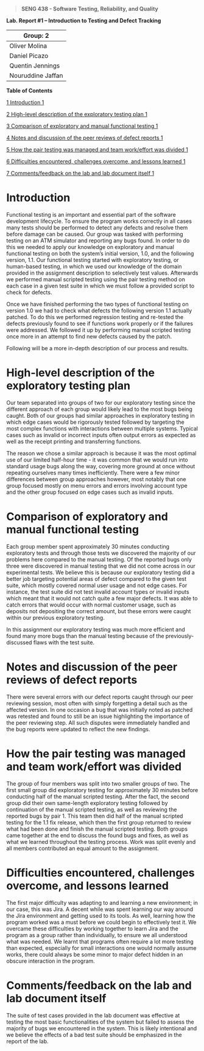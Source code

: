 >   **SENG 438 - Software Testing, Reliability, and Quality**

**Lab. Report \#1 – Introduction to Testing and Defect Tracking**

| Group: 2      |
|-----------------|
| Oliver Molina                |   
| Daniel Picazo              |   
| Quentin Jennings              |   
| Nouruddine Jaffan              |   


**Table of Contents**



[1 Introduction	1](#introduction)

[2 High-level description of the exploratory testing plan	1](#high-level-description-of-the-exploratory-testing-plan)

[3 Comparison of exploratory and manual functional testing	1](#comparison-of-exploratory-and-manual-functional-testing)

[4 Notes and discussion of the peer reviews of defect reports	1](#notes-and-discussion-of-the-peer-reviews-of-defect-reports)

[5 How the pair testing was managed and team work/effort was
divided	1](#how-the-pair-testing-was-managed-and-team-workeffort-was-divided)

[6 Difficulties encountered, challenges overcome, and lessons
learned	1](#difficulties-encountered-challenges-overcome-and-lessons-learned)

[7 Comments/feedback on the lab and lab document itself	1](#commentsfeedback-on-the-lab-and-lab-document-itself)

# Introduction

Functional testing is an important and essential part of the software development lifecycle. To ensure the program works correctly in all cases many tests should be performed to detect any defects and resolve them before damage can be caused. Our group was tasked with performing testing on an ATM simulator and reporting any bugs found. In order to do this we needed to apply our knowledge on exploratory and manual functional testing on both the system’s initial version, 1.0, and the following version, 1.1. Our functional testing started with exploratory testing, or human-based testing, in which we used our knowledge of the domain provided in the assignment description to selectively test values. Afterwards we performed manual scripted testing using the pair testing method on each case in a given test suite in which we must follow a provided script to check for defects.

Once we have finished performing the two types of functional testing on version 1.0 we had to check what defects the following version 1.1 actually patched. To do this we performed regression testing and re-tested the defects previously found to see if functions work properly or if the failures were addressed. We followed it up by performing manual scripted testing once more in an attempt to find new defects caused by the patch.

Following will be a more in-depth description of our process and results.


# High-level description of the exploratory testing plan

Our team separated into groups of two for our exploratory testing since the different approach of each group would likely lead to the most bugs being caught. Both of our groups had similar approaches in exploratory testing in which edge cases would be rigorously tested followed by targeting the most complex functions with interactions between multiple systems. Typical cases such as invalid or incorrect inputs often output errors as expected as well as the receipt printing and transferring functions.

The reason we chose a similar approach is because it was the most optimal use of our limited half-hour time - it was common that we would run into standard usage bugs along the way, covering more ground at once without repeating ourselves many times inefficiently. There were a few minor differences between group approaches however, most notably that one group focused mostly on menu errors and errors involving account type and the other group focused on edge cases such as invalid inputs.


# Comparison of exploratory and manual functional testing

Each group member spent approximately 30 minutes conducting exploratory tests and through those tests we discovered the majority of our problems here compared to the manual testing. Of the reported bugs only three were discovered in manual testing that we did not come across in our experimental tests. We believe this is because our exploratory testing did a better job targeting potential areas of defect compared to the given test suite, which mostly covered normal user usage and not edge cases. For instance, the test suite did not test invalid account types or invalid inputs which meant that it would not catch quite a few major defects. It was able to catch errors that would occur with normal customer usage, such as deposits not depositing the correct amount, but these errors were caught within our previous exploratory testing.

In this assignment our exploratory testing was much more efficient and found many more bugs than the manual testing because of the previously-discussed flaws with the test suite.

# Notes and discussion of the peer reviews of defect reports

There were several errors with our defect reports caught through our peer reviewing session, most often with simply forgetting a detail such as the affected version. In one occasion a bug that was initially noted as patched was retested and found to still be an issue highlighting the importance of the peer reviewing step. All such disputes were immediately handled and the bug reports were updated to reflect the new findings.

# How the pair testing was managed and team work/effort was divided 

The group of four members was split into two smaller groups of two. The first small group did exploratory testing for approximately 30 minutes before conducting half of the manual scripted testing. After the fact, the second group did their own same-length exploratory testing followed by continuation of the manual scripted testing, as well as reviewing the reported bugs by pair 1. This team then did half of the manual scripted testing for the 1.1 fix release, which then the first group returned to review what had been done and finish the manual scripted testing. Both groups came together at the end to discuss the found bugs and fixes, as well as what we learned throughout the testing process. Work was split evenly and all members contributed an equal amount to the assignment.

# Difficulties encountered, challenges overcome, and lessons learned

The first major difficulty was adapting to and learning a new environment; in our case, this was Jira. A decent while was spent learning our way around the Jira environment and getting used to its tools. As well, learning how the program worked was a must before we could begin to effectively test it. We overcame these difficulties by working together to learn Jira and the program as a group rather than individually, to ensure we all understood what was needed. We learnt that programs often require a lot more testing than expected, especially for small interactions one would normally assume works, there could always be some minor to major defect hidden in an obscure interaction in the program.

# Comments/feedback on the lab and lab document itself

The suite of test cases provided in the lab document was effective at testing the most basic functionalities of the system but failed to assess the majority of bugs we encountered in the system. This is likely intentional and we believe the effects of a bad test suite should be emphasized in the report of the lab. 